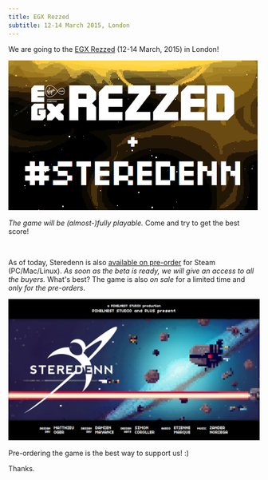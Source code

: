 ```yaml
---
title: EGX Rezzed
subtitle: 12-14 March 2015, London
---
```


We are going to the [EGX Rezzed](http://www.egx.net/rezzed) (12-14 March, 2015) in London!

[ ![EGX][egx] ][EGX]

*The game will be (almost-)fully playable.* Come and try to get the best score!

<br />

As of today, Steredenn is also [available on pre-order](http://steredenn.pixelnest.io/#humble-widget) for Steam (PC/Mac/Linux). *As soon as the beta is ready, we will give an access to all the buyers.* What's best? The game is also *on sale* for a limited time and *only for the pre-orders*.

[ ![Steredenn][poster] ][poster]

Pre-ordering the game is the best way to support us! :)

Thanks.



[egx]:    /static/images/posts/egx-rezzed/rezzed.png
[poster]: /static/images/posts/egx-rezzed/poster.png
